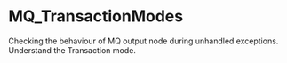 # MQ_TransactionModes
Checking the behaviour of MQ output node during unhandled exceptions. Understand the Transaction mode.
